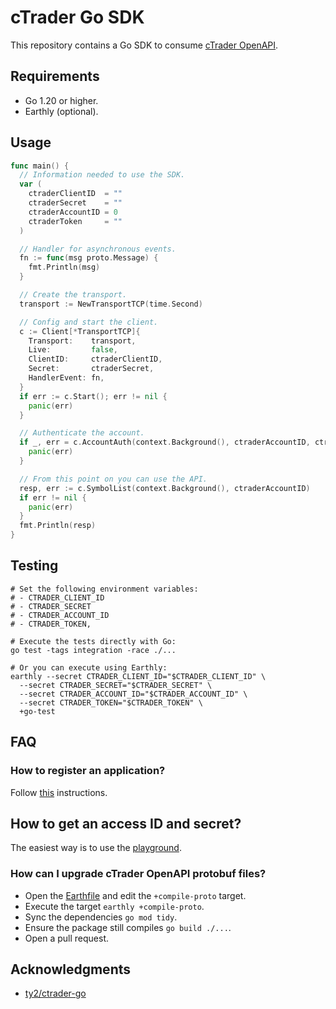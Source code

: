 # cTrader Go SDK
This repository contains a Go SDK to consume [cTrader OpenAPI](https://help.ctrader.com/open-api).

## Requirements
- Go 1.20 or higher.
- Earthly (optional).

## Usage
```go
func main() {
  // Information needed to use the SDK.
  var (
    ctraderClientID  = ""
    ctraderSecret    = ""
    ctraderAccountID = 0
    ctraderToken     = ""
  )

  // Handler for asynchronous events.
  fn := func(msg proto.Message) {
    fmt.Println(msg)
  }

  // Create the transport.
  transport := NewTransportTCP(time.Second)

  // Config and start the client.
  c := Client[*TransportTCP]{
    Transport:    transport,
    Live:         false,
    ClientID:     ctraderClientID,
    Secret:       ctraderSecret,
    HandlerEvent: fn,
  }
  if err := c.Start(); err != nil {
    panic(err)
  }

  // Authenticate the account.
  if _, err = c.AccountAuth(context.Background(), ctraderAccountID, ctraderToken); err != nil {
    panic(err)
  }

  // From this point on you can use the API.
  resp, err := c.SymbolList(context.Background(), ctraderAccountID)
  if err != nil {
    panic(err)
  }
  fmt.Println(resp)
}
```

## Testing
```shell
# Set the following environment variables:
# - CTRADER_CLIENT_ID
# - CTRADER_SECRET
# - CTRADER_ACCOUNT_ID
# - CTRADER_TOKEN,

# Execute the tests directly with Go:
go test -tags integration -race ./...

# Or you can execute using Earthly:
earthly --secret CTRADER_CLIENT_ID="$CTRADER_CLIENT_ID" \
  --secret CTRADER_SECRET="$CTRADER_SECRET" \
  --secret CTRADER_ACCOUNT_ID="$CTRADER_ACCOUNT_ID" \
  --secret CTRADER_TOKEN="$CTRADER_TOKEN" \
  +go-test
```

## FAQ
### How to register an application?
Follow [this](https://help.ctrader.com/open-api/creating-new-app/#register-your-application) instructions.

## How to get an access ID and secret?
The easiest way is to use the
[playground](https://help.ctrader.com/open-api/account-authentication/#using-the-playground).

### How can I upgrade cTrader OpenAPI protobuf files?
- Open the [Earthfile](https://github.com/diegobernardes/ctrader/blob/main/Earthfile.md) and edit the 
`+compile-proto` target.
- Execute the target `earthly +compile-proto`.
- Sync the dependencies `go mod tidy`.
- Ensure the package still compiles `go build ./...`.
- Open a pull request.

## Acknowledgments
* [ty2/ctrader-go](https://github.com/ty2/ctrader-go)
